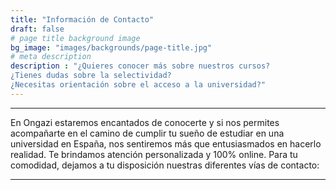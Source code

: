 ```yaml
---
title: "Información de Contacto"
draft: false
# page title background image
bg_image: "images/backgrounds/page-title.jpg"
# meta description
description : "¿Quieres conocer más sobre nuestros cursos?
¿Tienes dudas sobre la selectividad?
¿Necesitas orientación sobre el acceso a la universidad?"
---
```



--------
En Ongazi estaremos encantados de conocerte y si nos permites acompañarte en el camino de cumplir tu sueño de estudiar en una universidad en España, nos sentiremos más que entusiasmados en hacerlo realidad. Te brindamos atención personalizada y 100% online. Para tu comodidad, dejamos a tu disposición nuestras diferentes vías de contacto:

--------